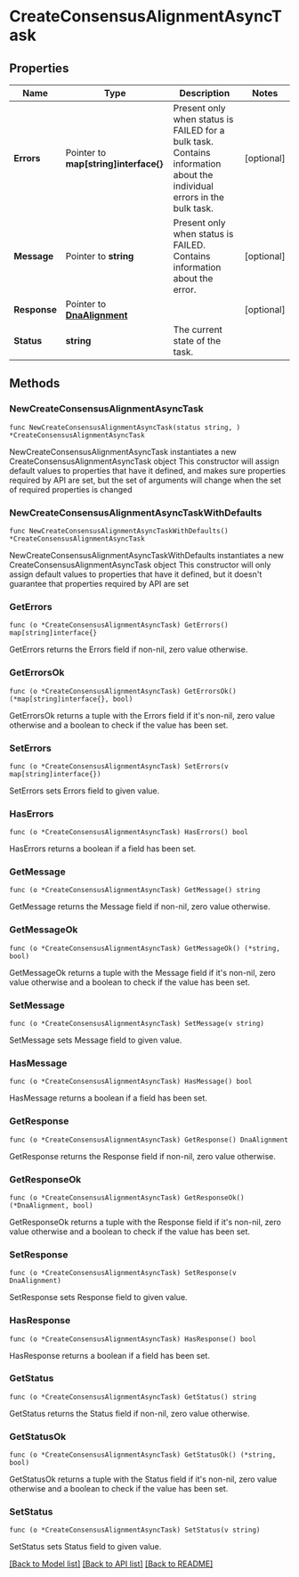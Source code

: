 # CreateConsensusAlignmentAsyncTask

## Properties

Name | Type | Description | Notes
------------ | ------------- | ------------- | -------------
**Errors** | Pointer to **map[string]interface{}** | Present only when status is FAILED for a bulk task. Contains information about the individual errors in the bulk task.  | [optional] 
**Message** | Pointer to **string** | Present only when status is FAILED. Contains information about the error. | [optional] 
**Response** | Pointer to [**DnaAlignment**](DnaAlignment.md) |  | [optional] 
**Status** | **string** | The current state of the task. | 

## Methods

### NewCreateConsensusAlignmentAsyncTask

`func NewCreateConsensusAlignmentAsyncTask(status string, ) *CreateConsensusAlignmentAsyncTask`

NewCreateConsensusAlignmentAsyncTask instantiates a new CreateConsensusAlignmentAsyncTask object
This constructor will assign default values to properties that have it defined,
and makes sure properties required by API are set, but the set of arguments
will change when the set of required properties is changed

### NewCreateConsensusAlignmentAsyncTaskWithDefaults

`func NewCreateConsensusAlignmentAsyncTaskWithDefaults() *CreateConsensusAlignmentAsyncTask`

NewCreateConsensusAlignmentAsyncTaskWithDefaults instantiates a new CreateConsensusAlignmentAsyncTask object
This constructor will only assign default values to properties that have it defined,
but it doesn't guarantee that properties required by API are set

### GetErrors

`func (o *CreateConsensusAlignmentAsyncTask) GetErrors() map[string]interface{}`

GetErrors returns the Errors field if non-nil, zero value otherwise.

### GetErrorsOk

`func (o *CreateConsensusAlignmentAsyncTask) GetErrorsOk() (*map[string]interface{}, bool)`

GetErrorsOk returns a tuple with the Errors field if it's non-nil, zero value otherwise
and a boolean to check if the value has been set.

### SetErrors

`func (o *CreateConsensusAlignmentAsyncTask) SetErrors(v map[string]interface{})`

SetErrors sets Errors field to given value.

### HasErrors

`func (o *CreateConsensusAlignmentAsyncTask) HasErrors() bool`

HasErrors returns a boolean if a field has been set.

### GetMessage

`func (o *CreateConsensusAlignmentAsyncTask) GetMessage() string`

GetMessage returns the Message field if non-nil, zero value otherwise.

### GetMessageOk

`func (o *CreateConsensusAlignmentAsyncTask) GetMessageOk() (*string, bool)`

GetMessageOk returns a tuple with the Message field if it's non-nil, zero value otherwise
and a boolean to check if the value has been set.

### SetMessage

`func (o *CreateConsensusAlignmentAsyncTask) SetMessage(v string)`

SetMessage sets Message field to given value.

### HasMessage

`func (o *CreateConsensusAlignmentAsyncTask) HasMessage() bool`

HasMessage returns a boolean if a field has been set.

### GetResponse

`func (o *CreateConsensusAlignmentAsyncTask) GetResponse() DnaAlignment`

GetResponse returns the Response field if non-nil, zero value otherwise.

### GetResponseOk

`func (o *CreateConsensusAlignmentAsyncTask) GetResponseOk() (*DnaAlignment, bool)`

GetResponseOk returns a tuple with the Response field if it's non-nil, zero value otherwise
and a boolean to check if the value has been set.

### SetResponse

`func (o *CreateConsensusAlignmentAsyncTask) SetResponse(v DnaAlignment)`

SetResponse sets Response field to given value.

### HasResponse

`func (o *CreateConsensusAlignmentAsyncTask) HasResponse() bool`

HasResponse returns a boolean if a field has been set.

### GetStatus

`func (o *CreateConsensusAlignmentAsyncTask) GetStatus() string`

GetStatus returns the Status field if non-nil, zero value otherwise.

### GetStatusOk

`func (o *CreateConsensusAlignmentAsyncTask) GetStatusOk() (*string, bool)`

GetStatusOk returns a tuple with the Status field if it's non-nil, zero value otherwise
and a boolean to check if the value has been set.

### SetStatus

`func (o *CreateConsensusAlignmentAsyncTask) SetStatus(v string)`

SetStatus sets Status field to given value.



[[Back to Model list]](../README.md#documentation-for-models) [[Back to API list]](../README.md#documentation-for-api-endpoints) [[Back to README]](../README.md)


